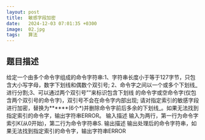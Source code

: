 ```yaml
---
layout: post
title:  敏感字段加密
date:   2024-12-03 07:01:35 +0300
image:  02.jpg
tags:   算法
---
```


## 题目描述

给定一个由多个命令字组成的命令字符串:1、字符串长度小于等于127字节，只包含大小写字母，数字下划线和偶数个双引号;
2、命令字之间以一个或多个下划线_进行分割;3、可以通过两个双引号””来标识包含下划线 的命令字或空命令字(仅包含两个双引号的命令字)，双引号不会在命令字内部出现;
请对指定索引的敏感字段进行加密，替换为******(6个*)并删除命令字前后多余的下划线_。如果无法找到指定索引的命令字，输出字符串ERROR。
输入描述
输入为两行，第一行为命令字索引K(从0开始)，第二行为命令字符串S.
输出描述
输出处理后的命令字符串，如果无法找到指定索引的命令字，输出字符串ERROR